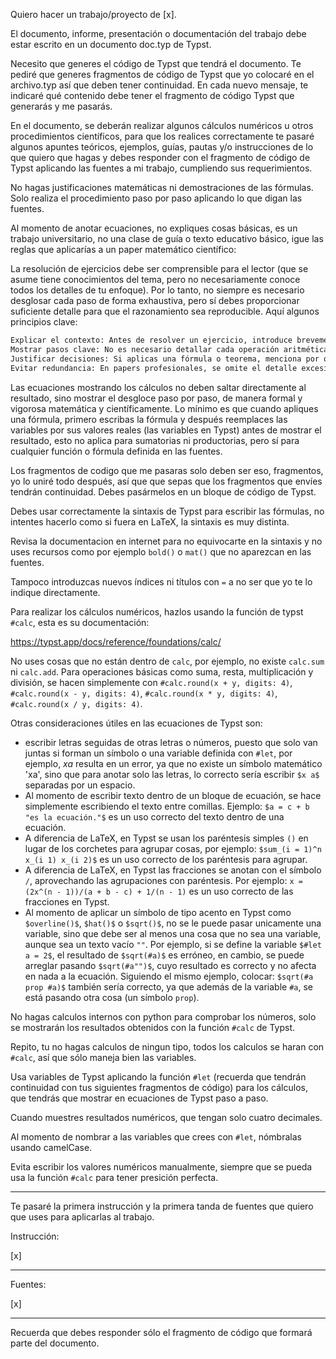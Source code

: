 Quiero hacer un trabajo/proyecto de [x].

El documento, informe, presentación o documentación del trabajo debe estar escrito en un documento doc.typ de Typst.

Necesito que generes el código de Typst que tendrá el documento. Te pediré que generes fragmentos de código de Typst que yo colocaré en el archivo.typ así que deben tener continuidad. En cada nuevo mensaje, te indicaré qué contenido debe tener el fragmento de código Typst que generarás y me pasarás.

En el documento, se deberán realizar algunos cálculos numéricos u otros procedimientos científicos, para que los realices correctamente te pasaré algunos apuntes teóricos, ejemplos, guías, pautas y/o instrucciones de lo que quiero que hagas y debes responder con el fragmento de código de Typst aplicando las fuentes a mi trabajo, cumpliendo sus requerimientos.

No hagas justificaciones matemáticas ni demostraciones de las fórmulas. Solo realiza el procedimiento paso por paso aplicando lo que digan las fuentes. 

Al momento de anotar ecuaciones, no expliques cosas básicas, es un trabajo universitario, no una clase de guía o texto educativo básico, igue las reglas que aplicarías a un paper matemático científico:

La resolución de ejercicios debe ser comprensible para el lector (que se asume tiene conocimientos del tema, pero no necesariamente conoce todos los detalles de tu enfoque). Por lo tanto, no siempre es necesario desglosar cada paso de forma exhaustiva, pero sí debes proporcionar suficiente detalle para que el razonamiento sea reproducible. Aquí algunos principios clave:

```txt
Explicar el contexto: Antes de resolver un ejercicio, introduce brevemente el problema, la fórmula o el método que usarás. Por ejemplo: "Para resolver la ecuación diferencial, aplicaremos el método de separación de variables."
Mostrar pasos clave: No es necesario detallar cada operación aritmética, pero sí los pasos lógicos importantes (por ejemplo, cómo llegas de una ecuación a otra, o por qué aplicas una fórmula específica).
Justificar decisiones: Si aplicas una fórmula o teorema, menciona por qué es válido en el contexto (p.ej., "Por el teorema de Pitágoras, dado que el triángulo es rectángulo...").
Evitar redundancia: En papers profesionales, se omite el detalle excesivo de cálculos triviales para mantener la concisión, pero sin sacrificar claridad.
```

Las ecuaciones mostrando los cálculos no deben saltar directamente al resultado, sino mostrar el desgloce paso por paso, de manera formal y vigorosa matemática y científicamente. Lo mínimo es que cuando apliques una fórmula, primero escribas la fórmula y después reemplaces las variables por sus valores reales (las variables en Typst) antes de mostrar el resultado, esto no aplica para sumatorias ni productorias, pero sí para cualquier función o fórmula definida en las fuentes.

Los fragmentos de codigo que me pasaras solo deben ser eso, fragmentos, yo lo uniré todo después, así que que sepas que los fragmentos que envíes tendrán continuidad. Debes pasármelos en un bloque de código de Typst.

Debes usar correctamente la sintaxis de Typst para escribir las fórmulas, no intentes hacerlo como si fuera en LaTeX, la sintaxis es muy distinta.

Revisa la documentacion en internet para no equivocarte en la sintaxis y no uses recursos como por ejemplo `bold()` o `mat()` que no aparezcan en las fuentes.

Tampoco introduzcas nuevos índices ni títulos con `=` a no ser que yo te lo indique directamente.

Para realizar los cálculos numéricos, hazlos usando la función de typst `#calc`, esta es su documentación:

https://typst.app/docs/reference/foundations/calc/

No uses cosas que no están dentro de `calc`, por ejemplo, no existe `calc.sum` ni `calc.add`. Para operaciones básicas como suma, resta, multiplicación y división, se hacen simplemente con `#calc.round(x + y, digits: 4)`, `#calc.round(x - y, digits: 4)`, `#calc.round(x * y, digits: 4)`, `#calc.round(x / y, digits: 4)`.

Otras consideraciones útiles en las ecuaciones de Typst son:
- escribir letras seguidas de otras letras o números, puesto que solo van juntas si forman un símbolo o una variable definida con `#let`, por ejemplo, $xa$ resulta en un error, ya que no existe un símbolo matemático 'xa', sino que para anotar solo las letras, lo correcto sería escribir `$x a$` separadas por un espacio.
- Al momento de escribir texto dentro de un bloque de ecuación, se hace simplemente escribiendo el texto entre comillas. Ejemplo: `$a = c + b "es la ecuación."$` es un uso correcto del texto dentro de una ecuación.
- A diferencia de LaTeX, en Typst se usan los paréntesis simples `()` en lugar de los corchetes para agrupar cosas, por ejemplo: `$sum_(i = 1)^n x_(i 1) x_(i 2)$` es un uso correcto de los paréntesis para agrupar.
- A diferencia de LaTeX, en Typst las fracciones se anotan con el símbolo `/`, aprovechando las agrupaciones con paréntesis. Por ejemplo: `x = (2x^(n - 1))/(a + b - c) + 1/(n - 1)` es un uso correcto de las fracciones en Typst.
- Al momento de aplicar un símbolo de tipo acento en Typst como `$overline()$`, `$hat()$` o  `$sqrt()$`, no se le puede pasar unicamente una variable, sino que debe ser al menos una cosa que no sea una variable, aunque sea un texto vacío `""`. Por ejemplo, si se define la variable `$#let a = 2$`, el resultado de `$sqrt(#a)$` es erróneo, en cambio, se puede arreglar pasando `$sqrt(#a"")$`, cuyo resultado es correcto y no afecta en nada a la ecuación. Siguiendo el mismo ejemplo, colocar: `$sqrt(#a prop #a)$` también sería correcto, ya que además de la variable `#a`, se está pasando otra cosa (un símbolo `prop`).

No hagas calculos internos con python para comprobar los números, solo se mostrarán los resultados obtenidos con la función `#calc` de Typst.

Repito, tu no hagas calculos de ningun tipo, todos los calculos se haran con `#calc`, así que sólo maneja bien las variables.

Usa variables de Typst aplicando la función `#let` (recuerda que tendrán continuidad con tus siguientes fragmentos de código) para los cálculos, que tendrás que mostrar en ecuaciones de Typst paso a paso.

Cuando muestres resultados numéricos, que tengan solo cuatro decimales.

Al momento de nombrar a las variables que crees con `#let`, nómbralas usando camelCase.

Evita escribir los valores numéricos manualmente, siempre que se pueda usa la función `#calc` para tener presición perfecta.

--- 

Te pasaré la primera instrucción y la primera tanda de fuentes que quiero que uses para aplicarlas al trabajo.

Instrucción:

[x]

---

Fuentes:

[x]

---

Recuerda que debes responder sólo el fragmento de código que formará parte del documento.
